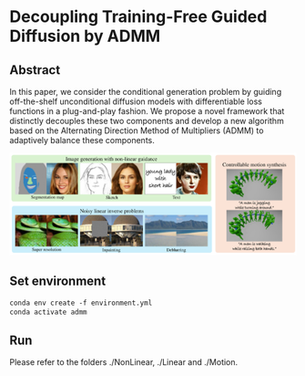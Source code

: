 
# Decoupling Training-Free Guided Diffusion by ADMM
  

## Abstract
In this paper, we consider the conditional generation problem by guiding off-the-shelf unconditional diffusion models with differentiable loss functions in a plug-and-play fashion. We propose a novel framework that distinctly decouples these two components and develop a new algorithm based on the Alternating Direction Method of Multipliers (ADMM) to adaptively balance these components. 

![cover-img](./assets/teaser.png)

## Set environment
```
conda env create -f environment.yml
conda activate admm
```
## Run
Please refer to the folders ./NonLinear, ./Linear and ./Motion.